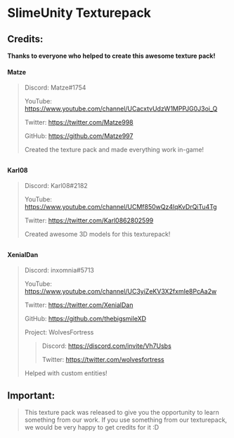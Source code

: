 # SlimeUnity Texturepack

## Credits:
**Thanks to everyone who helped to create this awesome texture pack!** 

#### Matze

> Discord: Matze#1754
>
> YouTube: https://www.youtube.com/channel/UCacxtvUdzW1MPPJG0J3oi_Q
> 
> Twitter: https://twitter.com/Matze998
> 
> GitHub: https://github.com/Matze997
> 
> Created the texture pack and made everything work in-game!


##

#### Karl08

> Discord: Karl08#2182
> 
> YouTube: https://www.youtube.com/channel/UCMf850wQz4lqKvDrQiTu4Tg
> 
> Twitter: https://twitter.com/Karl0862802599
> 
> Created awesome 3D models for this texturepack!


##

#### XenialDan

> Discord: inxomnia#5713
>
> YouTube: https://www.youtube.com/channel/UC3yiZeKV3X2fxmIe8PcAa2w
>
> Twitter: https://twitter.com/XenialDan
> 
> GitHub: https://github.com/thebigsmileXD
> 
> Project: WolvesFortress
>   > Discord: https://discord.com/invite/Vh7Usbs
>   > 
>   > Twitter: https://twitter.com/wolvesfortress
>
> Helped with custom entities!


## Important:
> This texture pack was released to give you the opportunity to learn something from our work.
> If you use something from our texturepack, we would be very happy to get credits for it :D
